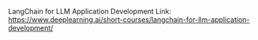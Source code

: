 LangChain for LLM Application Development
Link: https://www.deeplearning.ai/short-courses/langchain-for-llm-application-development/
